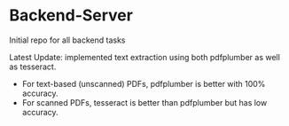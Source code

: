 # Backend-Server
Initial repo for all backend tasks

Latest Update: implemented text extraction using both pdfplumber as well as tesseract.
- For text-based (unscanned) PDFs, pdfplumber is better with 100% accuracy.
- For scanned PDFs, tesseract is better than pdfplumber but has low accuracy.
